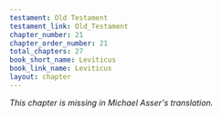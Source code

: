 ```yaml
---
testament: Old Testament
testament_link: Old_Testament
chapter_number: 21
chapter_order_number: 21
total_chapters: 27
book_short_name: Leviticus
book_link_name: Leviticus
layout: chapter
---
```


*This chapter is missing in Michael Asser's translation.*